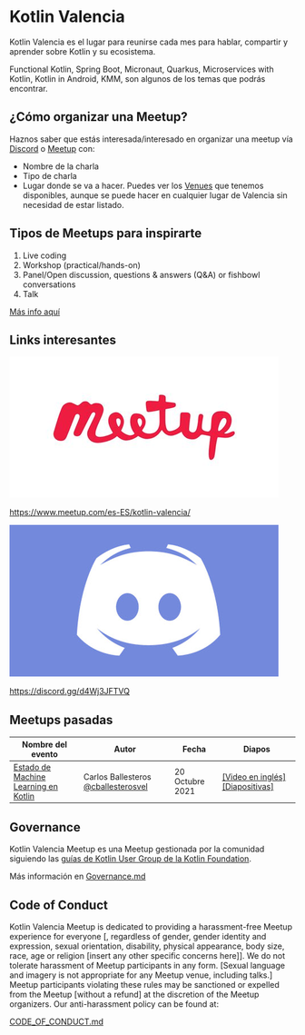 # Kotlin Valencia

Kotlin Valencia es el lugar para reunirse cada mes para hablar, compartir y aprender sobre Kotlin y su ecosistema.

Functional Kotlin, Spring Boot, Micronaut, Quarkus, Microservices with Kotlin, Kotlin in Android, KMM, son algunos de los temas que podrás encontrar.

## ¿Cómo organizar una Meetup?

Haznos saber que estás interesada/interesado en organizar una meetup vía [Discord][discord] o [Meetup][meetup] con:

- Nombre de la charla
- Tipo de charla
- Lugar donde se va a hacer. Puedes ver los [Venues](./Venues.md) que tenemos disponibles, aunque se puede hacer en cualquier lugar de Valencia sin necesidad de estar listado.

## Tipos de Meetups para inspirarte

1. Live coding
2. Workshop (practical/hands-on)
3. Panel/Open discussion, questions & answers (Q&A) or fishbowl conversations
4. Talk

[Más info aquí](./Formats.md)

## Links interesantes

[![meetup kotlin valencia](./assets/meetup.jpg)](https://www.meetup.com/es-ES/kotlin-valencia/)

https://www.meetup.com/es-ES/kotlin-valencia/

[![discord kotlin valencia](./assets/discord.jpg)](https://discord.gg/d4Wj3JFTVQ)

https://discord.gg/d4Wj3JFTVQ

## Meetups pasadas

| Nombre del evento | Autor | Fecha | Diapos |
| --- | --- | --- | --- 
| [Estado de Machine Learning en Kotlin](https://www.meetup.com/kotlin-valencia/events/281267093/) | Carlos Ballesteros [@cballesterosvel](https://twitter.com/cballesterosvel) | 20 Octubre 2021 | [[Video en inglés]](https://youtu.be/k0_ewOxWMm0) [[Diapositivas]](https://docs.google.com/presentation/d/1kDnV9eWS4lyfGBdTy8KWV-MsFzqSzRd9PF2HgMoStd8/edit?usp=sharing) |

## Governance

Kotlin Valencia Meetup es una Meetup gestionada por la comunidad siguiendo las [guías de Kotlin User Group de la Kotlin Foundation](https://kotlinlang.org/user-groups/support.html).

Más información en [Governance.md](./Governance.md)
## Code of Conduct

Kotlin Valencia Meetup is dedicated to providing a harassment-free Meetup experience for everyone [, regardless of gender, gender identity and expression, sexual orientation, disability, physical appearance, body size, race, age or religion [insert any other specific concerns here]]. We do not tolerate harassment of Meetup participants in any form. [Sexual language and imagery is not appropriate for any Meetup venue, including talks.] Meetup participants violating these rules may be sanctioned or expelled from the Meetup [without a refund] at the discretion of the Meetup organizers. Our anti-harassment policy can be found at:

[CODE_OF_CONDUCT.md](./CODE_OF_CONDUCT.md)

[meetup]: https://www.meetup.com/es-ES/kotlin-valencia/
[discord]: https://discord.gg/d4Wj3JFTVQ
